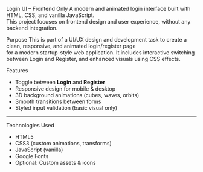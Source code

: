  Login UI – Frontend Only
A modern and animated login interface built with HTML, CSS, and vanilla JavaScript.  
This project focuses on frontend design and user experience, without any backend integration.

Purpose
This is part of a UI/UX design and development task to create a clean, responsive, and animated login/register page  
for a modern startup-style web application. It includes interactive switching between Login and Register, and enhanced visuals using CSS effects.

 Features
-  Toggle between **Login** and **Register**
-  Responsive design for mobile & desktop
-  3D background animations (cubes, waves, orbits)
-  Smooth transitions between forms
-  Styled input validation (basic visual only)

---
 Technologies Used
- HTML5
- CSS3 (custom animations, transforms)
- JavaScript (vanilla)
- Google Fonts
- Optional: Custom assets & icons
